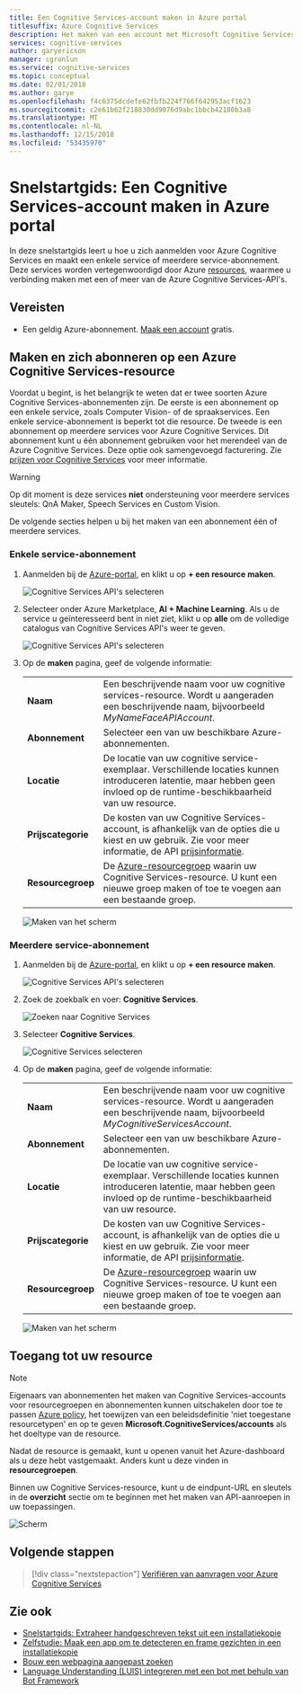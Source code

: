 ```yaml
---
title: Een Cognitive Services-account maken in Azure portal
titlesuffix: Azure Cognitive Services
description: Het maken van een account met Microsoft Cognitive Services API's in Azure portal.
services: cognitive-services
author: garyericson
manager: cgronlun
ms.service: cognitive-services
ms.topic: conceptual
ms.date: 02/01/2018
ms.author: garye
ms.openlocfilehash: f4c6375dcdefe62fbfb224f766f642953acf1623
ms.sourcegitcommit: c2e61b62f218830dd9076d9abc1bbcb42180b3a8
ms.translationtype: MT
ms.contentlocale: nl-NL
ms.lasthandoff: 12/15/2018
ms.locfileid: "53435970"
---
```

# <a name="quickstart-create-a-cognitive-services-account-in-the-azure-portal"></a>Snelstartgids: Een Cognitive Services-account maken in Azure portal

In deze snelstartgids leert u hoe u zich aanmelden voor Azure Cognitive Services en maakt een enkele service of meerdere service-abonnement. Deze services worden vertegenwoordigd door Azure [resources](https://docs.microsoft.com/azure/azure-resource-manager/resource-group-portal), waarmee u verbinding maken met een of meer van de Azure Cognitive Services-API's.

## <a name="prerequisites"></a>Vereisten

* Een geldig Azure-abonnement. [Maak een account](https://azure.microsoft.com/free/) gratis.

## <a name="create-and-subscribe-to-an-azure-cognitive-services-resource"></a>Maken en zich abonneren op een Azure Cognitive Services-resource

Voordat u begint, is het belangrijk te weten dat er twee soorten Azure Cognitive Services-abonnementen zijn. De eerste is een abonnement op een enkele service, zoals Computer Vision- of de spraakservices. Een enkele service-abonnement is beperkt tot die resource. De tweede is een abonnement op meerdere services voor Azure Cognitive Services. Dit abonnement kunt u één abonnement gebruiken voor het merendeel van de Azure Cognitive Services. Deze optie ook samengevoegd facturering. Zie [prijzen voor Cognitive Services](https://azure.microsoft.com/pricing/details/cognitive-services/) voor meer informatie.

>[!WARNING]
> Op dit moment is deze services **niet** ondersteuning voor meerdere services sleutels: QnA Maker, Speech Services en Custom Vision.

De volgende secties helpen u bij het maken van een abonnement één of meerdere services.

### <a name="single-service-subscription"></a>Enkele service-abonnement

1. Aanmelden bij de [Azure-portal](http://portal.azure.com), en klikt u op **+ een resource maken**.

    ![Cognitive Services API's selecteren](media/cognitive-services-apis-create-account/azurePortalScreen.png)

2. Selecteer onder Azure Marketplace, **AI + Machine Learning**. Als u de service u geïnteresseerd bent in niet ziet, klikt u op **alle** om de volledige catalogus van Cognitive Services API's weer te geven.

    ![Cognitive Services API's selecteren](media/cognitive-services-apis-create-account/azureMarketplace.png)

3. Op de **maken** pagina, geef de volgende informatie:

    |    |    |
    |--|--|
    | **Naam** | Een beschrijvende naam voor uw cognitive services-resource. Wordt u aangeraden een beschrijvende naam, bijvoorbeeld *MyNameFaceAPIAccount*. |
    | **Abonnement** | Selecteer een van uw beschikbare Azure-abonnementen. |
    | **Locatie** | De locatie van uw cognitive service-exemplaar. Verschillende locaties kunnen introduceren latentie, maar hebben geen invloed op de runtime-beschikbaarheid van uw resource. |
    | **Prijscategorie** | De kosten van uw Cognitive Services-account, is afhankelijk van de opties die u kiest en uw gebruik. Zie voor meer informatie, de API [prijsinformatie](https://azure.microsoft.com/pricing/details/cognitive-services/).
    | **Resourcegroep** | De [Azure-resourcegroep](https://docs.microsoft.com/azure/architecture/cloud-adoption/getting-started/azure-resource-access#what-is-an-azure-resource-group) waarin uw Cognitive Services-resource. U kunt een nieuwe groep maken of toe te voegen aan een bestaande groep. |

    ![Maken van het scherm](media/cognitive-services-apis-create-account/resource_create_screen.png)

### <a name="multi-service-subscription"></a>Meerdere service-abonnement

1. Aanmelden bij de [Azure-portal](http://portal.azure.com), en klikt u op **+ een resource maken**.

    ![Cognitive Services API's selecteren](media/cognitive-services-apis-create-account/azurePortalScreenMulti.png)

2. Zoek de zoekbalk en voer: **Cognitive Services**.

    ![Zoeken naar Cognitive Services](media/cognitive-services-apis-create-account/azureCogServSearchMulti.png)

3. Selecteer **Cognitive Services**.

    ![Cognitive Services selecteren](media/cognitive-services-apis-create-account/azureMarketplaceMulti.png)

3. Op de **maken** pagina, geef de volgende informatie:

    |    |    |
    |--|--|
    | **Naam** | Een beschrijvende naam voor uw cognitive services-resource. Wordt u aangeraden een beschrijvende naam, bijvoorbeeld *MyCognitiveServicesAccount*. |
    | **Abonnement** | Selecteer een van uw beschikbare Azure-abonnementen. |
    | **Locatie** | De locatie van uw cognitive service-exemplaar. Verschillende locaties kunnen introduceren latentie, maar hebben geen invloed op de runtime-beschikbaarheid van uw resource. |
    | **Prijscategorie** | De kosten van uw Cognitive Services-account, is afhankelijk van de opties die u kiest en uw gebruik. Zie voor meer informatie, de API [prijsinformatie](https://azure.microsoft.com/pricing/details/cognitive-services/).
    | **Resourcegroep** | De [Azure-resourcegroep](https://docs.microsoft.com/azure/architecture/cloud-adoption/getting-started/azure-resource-access#what-is-an-azure-resource-group) waarin uw Cognitive Services-resource. U kunt een nieuwe groep maken of toe te voegen aan een bestaande groep. |

    ![Maken van het scherm](media/cognitive-services-apis-create-account/resource_create_screen_multi.png)

## <a name="access-your-resource"></a>Toegang tot uw resource

> [!NOTE]
> Eigenaars van abonnementen het maken van Cognitive Services-accounts voor resourcegroepen en abonnementen kunnen uitschakelen door toe te passen [Azure policy](https://docs.microsoft.com/azure/governance/policy/overview#policy-definition), het toewijzen van een beleidsdefinitie 'niet toegestane resourcetypen' en op te geven **Microsoft.CognitiveServices/accounts** als het doeltype van de resource.

Nadat de resource is gemaakt, kunt u openen vanuit het Azure-dashboard als u deze hebt vastgemaakt. Anders kunt u deze vinden in **resourcegroepen**.

Binnen uw Cognitive Services-resource, kunt u de eindpunt-URL en sleutels in de **overzicht** sectie om te beginnen met het maken van API-aanroepen in uw toepassingen.

![Scherm](media/cognitive-services-apis-create-account/resourceScreen.png)

## <a name="next-steps"></a>Volgende stappen

> [!div class="nextstepaction"]
> [Verifiëren van aanvragen voor Azure Cognitive Services](authentication.md)

## <a name="see-also"></a>Zie ook

* [Snelstartgids: Extraheer handgeschreven tekst uit een installatiekopie](https://docs.microsoft.com/azure/cognitive-services/computer-vision/quickstarts/csharp-hand-text)
* [Zelfstudie: Maak een app om te detecteren en frame gezichten in een installatiekopie](https://docs.microsoft.com/azure/cognitive-services/Face/Tutorials/FaceAPIinCSharpTutorial)
* [Bouw een webpagina aangepast zoeken](https://docs.microsoft.com/azure/cognitive-services/bing-custom-search/tutorials/custom-search-web-page)
* [Language Understanding (LUIS) integreren met een bot met behulp van Bot Framework](https://docs.microsoft.com/azure/cognitive-services/luis/luis-nodejs-tutorial-build-bot-framework-sample)
